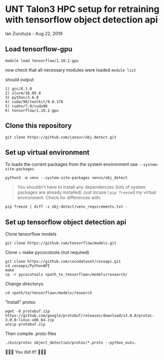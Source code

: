 # UNT Talon3 HPC setup for retraining with tensorflow object detection api

Ian Zurutuza - Aug 22, 2019

## Load tensorflow-gpu

`module load tensorflow/1.10.1-gpu`

now check that all necessary modules were loaded
`module list` 

should output:

    1) gcc/8.1.0   
    2) slurm/16.05.8   
    3) python/3.6.0   
    4) cuda/90/toolkit/9.0.176   
    5) cudnn/7.0/cuda90   
    6) tensorflow/1.10.1-gpu

## Clone this repository
`git clone https://github.com/ianzur/obj-detect.git`

## Set up virtual environment
To loads the current packages from the system environment use `--system-site-packages`

`python3 -m venv --system-site-packages venvs/obj_detect`

> You shouldn't have to install any dependencies (lots of system packages are already installed) 
> Just incase I `pip freeze`d my virtual environment. Check for differences with:

`pip freeze | diff -s obj-detect/venv_requirements.txt -`


## Set up tensorflow object detection api
Clone tensorflow models

`git clone https://github.com/tensorflow/models.git`

Clone + make pycocotools (not required)
```
git clone https://github.com/cocodataset/cocoapi.git
cd cocoapi/PythonAPI
make
cp -r pycocotools <path_to_tensorflow>/models/research/
```

Change directorys

`cd <path/to/tensorflow>/models/research`

"Install" protoc
```
wget -O protobuf.zip https://github.com/google/protobuf/releases/download/v3.0.0/protoc-3.0.0-linux-x86_64.zip
unzip protobuf.zip
```
Then compile .proto files

`./bin/protoc object_detection/protos/*.proto --python_out=.`

:tada::tada::tada: You did it!! :tada::tada::tada:

